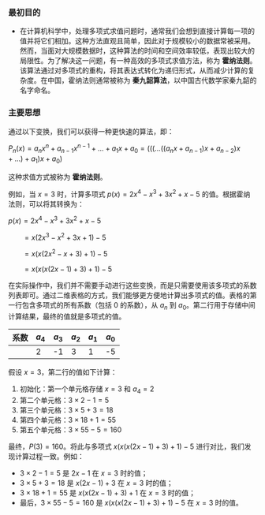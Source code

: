 ### 最初目的
- 在计算机科学中，处理多项式求值问题时，通常我们会想到直接计算每一项的值并将它们相加。这种方法直观且简单，因此对于规模较小的数据常被采用。然而，当面对大规模数据时，这种算法的时间和空间效率较低，表现出较大的局限性。为了解决这一问题，有一种高效的多项式求值方法，称为 **霍纳法则**。该算法通过对多项式的重构，将其表达式转化为递归形式，从而减少计算的复杂度。在中国，霍纳法则通常被称为 **秦九韶算法**，以中国古代数学家秦九韶的名字命名。
### 主要思想
通过以下变换，我们可以获得一种更快速的算法，即：

$P_n(x) = a_n x^n + a_{n-1} x^{n-1} + \dots + a_1 x + a_0 = (((\dots ((a_n x + a_{n-1})x + a_{n-2})x + \dots) + a_1)x + a_0)$

这种求值方式被称为 **霍纳法则**。

例如，当 $x = 3$ 时，计算多项式 $p(x) = 2x^4 - x^3 + 3x^2 + x - 5$ 的值。根据霍纳法则，可以将其转换为：

$p(x) = 2x^4 - x^3 + 3x^2 + x - 5$

$\quad\ \ \ = x(2x^3 - x^2 + 3x + 1) - 5$

$\quad\ \ \ = x(x(2x^2 - x + 3) + 1) - 5$

$\quad\ \ \ = x(x(x(2x - 1) + 3) + 1) - 5$

在实际操作中，我们并不需要手动进行这些变换，而是只需要使用该多项式的系数列表即可。通过二维表格的方式，我们能够更方便地计算出多项式的值。表格的第一行包含多项式的所有系数（包括 0 的系数），从 $a_n$ 到 $a_0$。第二行用于存储中间计算结果，最终的值就是多项式的值。

| 系数  | $a_4$ | $a_3$ | $a_2$ | $a_1$ | $a_0$ |
| --- | ----- | ----- | ----- | ----- | ----- |
|     | 2     | -1    | 3     | 1     | -5    |

假设 $x = 3$，第二行的值如下计算：

1. 初始化：第一个单元格存储 $x = 3$ 和 $a_4 = 2$
2. 第二个单元格：$3 \times 2 - 1 = 5$
3. 第三个单元格：$3 \times 5 + 3 = 18$
4. 第四个单元格：$3 \times 18 + 1 = 55$
5. 第五个单元格：$3 \times 55 - 5 = 160$

最终，$P(3) = 160$。将此与多项式 $x(x(x(2x - 1) + 3) + 1) - 5$ 进行对比，我们发现计算过程一致。例如：

- $3 \times 2 - 1 = 5$ 是 $2x - 1$ 在 $x = 3$ 时的值；
- $3 \times 5 + 3 = 18$ 是 $x(2x - 1) + 3$ 在 $x = 3$ 时的值；
- $3 \times 18 + 1 = 55$ 是 $x(x(2x - 1) + 3) + 1$ 在 $x = 3$ 时的值；
- 最后，$3 \times 55 - 5 = 160$ 是 $x(x(x(2x - 1) + 3) + 1) - 5$ 在 $x = 3$ 时的值。
